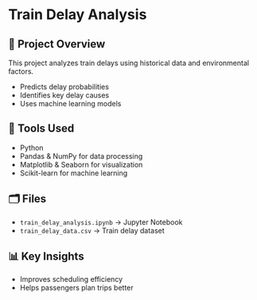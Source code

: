 # Train Delay Analysis

## 📌 Project Overview
This project analyzes train delays using historical data and environmental factors.
- Predicts delay probabilities  
- Identifies key delay causes  
- Uses machine learning models  

## 🔧 Tools Used
- Python  
- Pandas & NumPy for data processing  
- Matplotlib & Seaborn for visualization  
- Scikit-learn for machine learning  

## 🗂️ Files
- `train_delay_analysis.ipynb` → Jupyter Notebook  
- `train_delay_data.csv` → Train delay dataset  

## 📊 Key Insights
- Improves scheduling efficiency  
- Helps passengers plan trips better  
